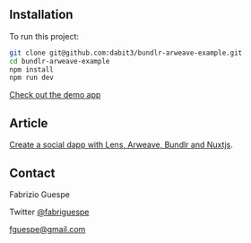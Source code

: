 ## Installation

To run this project:

```sh
git clone git@github.com:dabit3/bundlr-arweave-example.git
cd bundlr-arweave-example
npm install
npm run dev
```

[Check out the demo app](https://lens-app-eight.vercel.app/)

## Article

[Create a social dapp with Lens, Arweave, Bundlr and Nuxtjs](https://mirror.xyz/0x7E0b0363404751346930AF92C80D1fef932Cc48a/xUYFpby76cHJcW8S-d6fHGNQXAZxvpgRgXzzuD8-Dpo).

## Contact

Fabrizio Guespe

Twitter [@fabriguespe](https://twitter.com/fabriguespe)

[fguespe@gmail.com](mailto:fguespe@gmail.com)